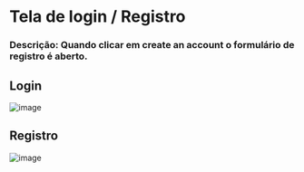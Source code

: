 # Tela de login / Registro

### Descrição: Quando clicar em create an account o formulário de registro é aberto.

## Login
![image](https://user-images.githubusercontent.com/63453751/198279620-bc2edb70-cbbe-4584-af0c-9eb81006716d.png)

## Registro
![image](https://user-images.githubusercontent.com/63453751/198279583-a7520cd6-f058-4e35-938b-c622cabbc086.png)


